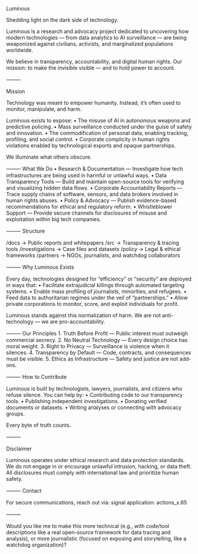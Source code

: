 Luminous

Shedding light on the dark side of technology.

Luminous is a research and advocacy project dedicated to uncovering how modern technologies — from data analytics to AI surveillance — are being weaponized against civilians, activists, and marginalized populations worldwide.

We believe in transparency, accountability, and digital human rights.
Our mission: to make the invisible visible — and to hold power to account.

⸻

Mission

Technology was meant to empower humanity.
Instead, it’s often used to monitor, manipulate, and harm.

Luminous exists to expose:
	•	The misuse of AI in autonomous weapons and predictive policing.
	•	Mass surveillance conducted under the guise of safety and innovation.
	•	The commodification of personal data, enabling tracking, profiling, and social control.
	•	Corporate complicity in human rights violations enabled by technological exports and opaque partnerships.

We illuminate what others obscure.

⸻
What We Do
	• Research & Documentation — Investigate how tech infrastructures are being used in harmful or unlawful ways.
	• Data Transparency Tools — Build and maintain open-source tools for verifying and visualizing hidden data flows.
	• Corporate Accountability Reports — Trace supply chains of software, sensors, and data brokers involved in human rights abuses.
	• Policy & Advocacy — Publish evidence-based recommendations for ethical and regulatory reform.
	• Whistleblower Support — Provide secure channels for disclosures of misuse and exploitation within big tech companies.

⸻
Structure

/docs            → Public reports and whitepapers
/src             → Transparency & tracing tools
/investigations  → Case files and datasets
/policy          → Legal & ethical frameworks
/partners        → NGOs, journalists, and watchdog collaborators


⸻
Why Luminous Exists

Every day, technologies designed for “efficiency” or “security” are deployed in ways that:
	•	Facilitate extrajudicial killings through automated targeting systems.
	•	Enable mass profiling of journalists, minorities, and refugees.
	•	Feed data to authoritarian regimes under the veil of “partnerships.”
	•	Allow private corporations to monitor, score, and exploit individuals for profit.

Luminous stands against this normalization of harm.
We are not anti-technology — we are pro-accountability.

⸻
Our Principles
	1.	Truth Before Profit — Public interest must outweigh commercial secrecy.
	2.	No Neutral Technology — Every design choice has moral weight.
	3.	Right to Privacy — Surveillance is violence when it silences.
	4.	Transparency by Default — Code, contracts, and consequences must be visible.
	5.	Ethics as Infrastructure — Safety and justice are not add-ons.

⸻
How to Contribute

Luminous is built by technologists, lawyers, journalists, and citizens who refuse silence.
You can help by:
	•	Contributing code to our transparency tools.
	•	Publishing independent investigations.
	•	Donating verified documents or datasets.
	•	Writing analyses or connecting with advocacy groups.

Every byte of truth counts.

⸻

Disclaimer

Luminous operates under ethical research and data protection standards.
We do not engage in or encourage unlawful intrusion, hacking, or data theft.
All disclosures must comply with international law and prioritize human safety.

⸻
Contact

For secure communications, reach out via:
signal application:
actions_x.65


⸻

Would you like me to make this more technical (e.g., with code/tool descriptions like a real open-source framework for data tracing and analysis), or more journalistic (focused on exposing and storytelling, like a watchdog organization)?

